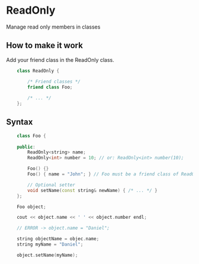 # ReadOnly
Manage read only members in classes

How to make it work
------
Add your friend class in the ReadOnly class.  
```C++
	class ReadOnly {

		/* Friend classes */
		friend class Foo;
	
		/* ... */
	};
```

Syntax
------
```C++
	class Foo {
	
	public:
		ReadOnly<string> name;
		ReadOnly<int> number = 10; // or: ReadOnly<int> number(10);

		Foo() {}
		Foo() { name = "John"; } // Foo must be a friend class of ReadOnly

		// Optional setter
		void setName(const string& newName) { /* ... */ }
	};

	Foo object;

	cout << object.name << ' ' << object.number endl;

	// ERROR -> object.name = "Daniel";

	string objectName = objec.name;
	string myName = "Daniel";

	object.setName(myName);

```
